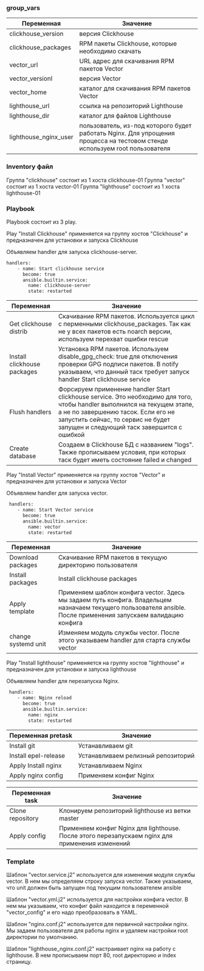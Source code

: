 ### group_vars
| Переменная  | Значение | 
| ------------- | ------------- | 
| clickhouse_version | версия Clickhouse |
| clickhouse_packages | RPM пакеты Clickhouse, которые необходимо скачать |
| vector_url | URL адрес для скачивания RPM пакетов Vector |
| vector_versionl | версия Vector |	
| vector_home | каталог для скачивания RPM пакетов Vector |	
| lighthouse_url | ссылка на репозиторий Lighthouse |	
| lighthouse_dir | каталог для файлов Lighthouse |	
| lighthouse_nginx_user | пользователь, из-под которого будет работать Nginx. Для упрощения процесса на тестовом стенде используем root пользователя |	

### Inventory файл
Группа "clickhouse" состоит из 1 хоста clickhouse-01
Группа "vector" состоит из 1 хоста vector-01
Группа "lighthouse" состоит из 1 хоста lighthouse-01

### Playbook
Playbook состоит из 3 play.

Play "Install Clickhouse" применяется на группу хостов "Clickhouse" и предназначен для установки и запуска Clickhouse

Объявляем handler для запуска clickhouse-server.
```bash
handlers:
    - name: Start clickhouse service
      become: true
      ansible.builtin.service:
        name: clickhouse-server
        state: restarted
```
| Переменная  | Значение | 
| ------------- | ------------- | 
| Get clickhouse distrib | Скачивание RPM пакетов. Используется цикл с перменными clickhouse_packages. Так как не у всех пакетов есть noarch версии, используем перехват ошибки rescue |
| Install clickhouse packages | Установка RPM пакетов. Используем disable_gpg_check: true для отключения проверки GPG подписи пакетов. В notify указываем, что данный таск требует запуск handler Start clickhouse service |
| Flush handlers | Форсируем применение handler Start clickhouse service. Это необходимо для того, чтобы handler выполнился на текущем этапе, а не по завершению тасок. Если его не запустить сейчас, то сервис не будет запущен и следующий таск завершится с ошибкой |
| Create database | Создаем в Clickhouse БД с названием "logs". Также прописываем условия, при которых таск будет иметь состояние failed и changed |

Play "Install Vector" применяется на группу хостов "Vector" и предназначен для установки и запуска Vector

Объявляем handler для запуска vector.
```bash
 handlers:
    - name: Start Vector service
      become: true
      ansible.builtin.service:
        name: vector
        state: restarted
```
| Переменная  | Значение | 
| ------------- | ------------- | 
| Download packages | Скачивание RPM пакетов в текущую директорию пользователя |
| Install packages | Install clickhouse packages | Установка RPM пакетов. Используем disable_gpg_check: true для отключения проверки GPG подписи пакетов |
| Apply template | Применяем шаблон конфига vector. Здесь мы задаем путь конфига. Владельцем назначаем текущего пользователя ansible. После применения запускаем валидацию конфига |
| change systemd unit | Изменяем модуль службы vector. После этого указываем handler для старта службы vector |

Play "Install lighthouse" применяется на группу хостов "lighthouse" и предназначен для установки и запуска lighthouse

Объявляем handler для перезапуска Nginx.
```bash
 handlers:
    - name: Nginx reload
      become: true
      ansible.builtin.service:
        name: nginx
        state: restarted
```
| Переменная pretask  | Значение | 
| ------------- | ------------- | 
| Install git | Устанавливаем git |
| Install epel-release | Устанавливаем релизный репозиторий |
| Apply Install nginx | Устанавливаем Nginx |
| Apply nginx config | Применяем конфиг Nginx |

| Переменная task  | Значение | 
| ------------- | ------------- | 
| Clone repository | Клонируем репозиторий lighthouse из ветки master |
| Apply config | Применяем конфиг Nginx для lighthouse. После этого перезапускаем nginx для применения изменений |

### Template
Шаблон "vector.service.j2" используется для изменения модуля службы vector. В нем мы определяем строку запуска vector. Также указываем, что unit должен быть запущен под текущим пользователем ansible

Шаблон "vector.yml.j2" используется для настройки конфига vector. В нем мы указываем, что конфиг файл находится в переменной "vector_config" и его надо преобразовать в YAML.

Шаблон "nginx.conf.j2" используется для первичной настройки nginx. Мы задаем пользователя для работы nginx и удаляем настройки root директории по умолчанию.

Шаблон "lighthouse_nginx.conf.j2" настраивает nginx на работу с lighthouse. В нем прописываем порт 80, root директорию и index страницу.